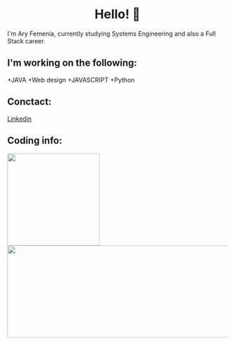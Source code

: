 <h1 align="center"> Hello! 👋</h1>

I'm Ary Femenía, currently studying Systems Engineering and also a Full Stack career.

## I'm working on the following:
+JAVA
+Web design
+JAVASCRIPT
+Python
<!--
**ary8855/ary8855** is a ✨ _special_ ✨ repository because its `README.md` (this file) appears on your GitHub profile.

Here are some ideas to get you started:

- 🔭 I’m currently working on ...
- 🌱 I’m currently learning ...
- 👯 I’m looking to collaborate on ...
- 🤔 I’m looking for help with ...
- 💬 Ask me about ...
- 📫 How to reach me: ...
- ⚡ Fun fact: ...
-->

## Conctact:
[Linkedin](https://www.linkedin.com/in/aryfemenia/)

## Coding info:
<a href="https://github.com/ary8855/ary8855">
  <img align="center" src="https://github-readme-stats.vercel.app/api/top-langs/?username=ary8855&tex&title_color=ffffff&text_color=c9cacc&icon_color=2bbc8a&bg_color=1d1f21&langs_count=3" height="211px"/>
</a>
 <a href="https://github.com/anuraghazra/github-readme-stats" >
  <img align="center" src="https://github-readme-stats.vercel.app/api?username=ary8855&tex&title_color=ffffff&text_color=c9cacc&icon_color=2bbc8a&bg_color=1d1f21&langs_count=3" height="211px" width="540"/>
</a>
</br>
</br>
